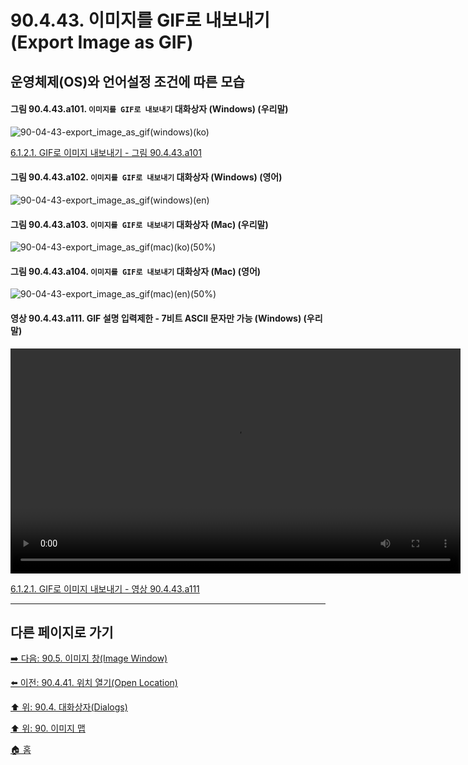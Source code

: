 # 90.4.43. 이미지를 GIF로 내보내기(Export Image as GIF)
## 운영체제(OS)와 언어설정 조건에 따른 모습
#### 그림 90.4.43.a101. `이미지를 GIF로 내보내기` 대화상자 (Windows) (우리말)
![90-04-43-export_image_as_gif(windows)(ko)](https://github.com/wonder13662/gimp/assets/15767104/8fed8899-7e30-4e49-b170-9f263fdc4843)

[6.1.2.1. GIF로 이미지 내보내기 - 그림 90.4.43.a101]()

#### 그림 90.4.43.a102. `이미지를 GIF로 내보내기` 대화상자 (Windows) (영어)
![90-04-43-export_image_as_gif(windows)(en)](https://github.com/wonder13662/gimp/assets/15767104/421deac9-8f49-4290-9371-36b2f2be855c)

#### 그림 90.4.43.a103. `이미지를 GIF로 내보내기` 대화상자 (Mac) (우리말)
![90-04-43-export_image_as_gif(mac)(ko)(50%)](https://github.com/wonder13662/gimp/assets/15767104/9aa2d16e-efb4-4d88-8d7d-84c09674640f)

#### 그림 90.4.43.a104. `이미지를 GIF로 내보내기` 대화상자 (Mac) (영어)
![90-04-43-export_image_as_gif(mac)(en)(50%)](https://github.com/wonder13662/gimp/assets/15767104/4d21ccea-67c2-49fc-943e-41fe7b178d75)

#### 영상 90.4.43.a111. GIF 설명 입력제한 - 7비트 ASCII 문자만 가능 (Windows) (우리말)
<video controls="controls" width="720" src="https://github.com/wonder13662/gimp/assets/15767104/aa25ead1-29e9-46ff-8427-e9b5f4bbb779"></video>

[6.1.2.1. GIF로 이미지 내보내기 - 영상 90.4.43.a111]()

***

## 다른 페이지로 가기
[➡️ 다음: 90.5. 이미지 창(Image Window)](./90-05-00-image_window.md)

[⬅️ 이전: 90.4.41. 위치 열기(Open Location)](./90-04-41-open_location.md)

[⬆️ 위: 90.4. 대화상자(Dialogs)](./90-04-00-dialogs.md)

[⬆️ 위: 90. 이미지 맵](./90-00-image-map.md)

[🏠 홈](./00-home.md)
